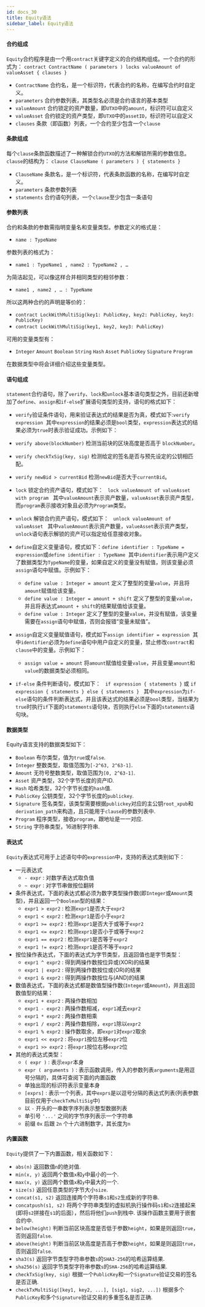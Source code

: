```yaml
---
id: docs_30
title: Equity语法
sidebar_label: Equity语法
---
```


#### 合约组成

`Equity`合约程序是由一个用`contract`关键字定义的合约结构组成。一个合约的形式为：
`contract ContractName ( parameters ) locks valueAmount of valueAsset { clauses }`

- `ContractName` 合约名，是一个标识符，代表合约的名称，在编写合约时自定义。
- `parameters` 合约参数列表，其类型名必须是合约语言的基本类型
- `valueAmount` 合约锁定的资产数量，即`UTXO`中的`amount`，标识符可以自定义
- `valueAsset` 合约锁定的资产类型，即`UTXO`中的`assetID`，标识符可以自定义
- `clauses` 条款（即函数）列表，一个合约至少包含一个`clause`

#### 条款组成

每个`clause`条款函数描述了一种解锁合约`UTXO`的方法和解锁所需的参数信息。`clause`的结构为：
`clause ClauseName ( parameters ) { statements }`

- `ClauseName` 条款名，是一个标识符，代表条款函数的名称，在编写时自定义。
- `parameters` 条款参数列表
- `statements` 合约语句列表，一个`clause`至少包含一条语句

#### 参数列表

合约和条款的参数需指明变量名和变量类型。参数定义的格式是：

- `name : TypeName`

参数列表的格式为：

- `name1 : TypeName1 , name2 : TypeName2 , …`

为简洁起见，可以像这样合并相同类型的相邻参数：

- `name1 , name2 , … : TypeName`

所以这两种合约的声明是等价的：

- `contract LockWithMultiSig(key1: PublicKey, key2: PublicKey, key3: PublicKey)`
- `contract LockWithMultiSig(key1, key2, key3: PublicKey)`

可用的变量类型有：

- `Integer` `Amount` `Boolean` `String` `Hash` `Asset` `PublicKey` `Signature` `Program`

在数据类型中将会详细介绍这些变量类型。

#### 语句组成

`statement`合约语句，除了`verify`、`lock`和`unlock`基本语句类型之外，目前还新增加了`define`、`assign`和`if-else`扩展语句类型的支持，语句的格式如下：

- `verify`验证条件语句，用来验证表达式的结果是否为真，模式如下:`verify expression`  其中`expression`的结果必须是`bool`类型，`expression`表达式的结果必须为`true`时表示验证成功。示例如下：
- `verify above(blockNumber)` 检测当前块的区块高度是否高于 `blockNumber`。
- `verify checkTxSig(key, sig)` 检测给定的签名是否与预先设定的公钥相匹配。
- `verify newBid > currentBid` 检测`newBid`是否大于`currentBid`。  
- `lock` 锁定合约资产语句，模式如下：
  `lock valueAmount of valueAsset with program`
  其中`valueAmount`表示资产数量，`valueAsset`表示资产类型，而`program`表示接收对象且必须为`Program`类型。  

- `unlock` 解锁合约资产语句，模式如下：
  `unlock valueAmount of valueAsset`
 
其中`valueAmount`表示资产数量，`valueAsset`表示资产类型，`unlock`语句表示解锁的资产可以指定给任意接收对象。  

- `define`自定义变量语句，模式如下：`define identifier : TypeName = expression`或`define identifier : TypeName`  其中`identifier`表示用户定义了数据类型为`TypeName`的变量，如果自定义的变量没有赋值，则该变量必须`assign`语句中赋值。示例如下：
  - `define value : Integer = amount` 定义了整型的变量`value`，并且将`amount`赋值给该变量。
  - `define value : Integer = amount + shift` 定义了整型的变量`value`，并且将表达式`amount + shift`的结果赋值给该变量。
  - `define value : Integer` 定义了整型的变量`value`，并没有赋值，该变量需要在`assign`语句中赋值，否则会报错“变量未赋值”。  
- `assign`自定义变量赋值语句，模式如下`assign identifier = expression`  其中`identifier`必须为`define`语句中用户自定义的变量，禁止修改`contract`和`clause`中的变量。示例如下：
  - `assign value = amount` 将`amount`赋值给变量`value`，并且变量`amount`和`value`的数据类型必须相同。  
- `if-else` 条件判断语句，模式如下：
  `if expression { statements }` 或 `if expression { statements } else { statements }`
  其中`expression`为`if-else`语句的条件判断表达式，并且该表达式的结果必须是`bool`类型，当结果为`true`时执行`if`下面的`statements`语句块，否则执行`else`下面的`statements`语句块。

#### 数据类型

Equity语言支持的数据类型如下：

- `Boolean` 布尔类型，值为`true`或`false`.
- `Integer` 整数类型，取值范围为`[-2^63, 2^63-1]`.
- `Amount` 无符号整数类型，取值范围为`[0, 2^63-1]`.
- `Asset` 资产类型，32个字节长度的资产ID.
- `Hash` 哈希类型，32个字节长度的`hash`值.
- `PublicKey` 公钥类型，32个字节长度的`publickey`.
- `Signature` 签名类型，该类型需要根据`publickey`对应的主公钥`root_xpub`和`derivation_path`来构造，且只能用于`clause`的参数列表中.
- `Program` 程序类型，接收`program`，跟地址是一一对应.
- `String` 字符串类型，16进制字符串.

#### 表达式

`Equity`表达式可用于上述语句中的`expression`中，支持的表达式类别如下：

- 一元表达式
  - `- expr` : 对数学表达式取负值
  - `~ expr` : 对字节串做按位翻转  
- 条件表达式，下面的表达式都必须为数字类型操作数(即`Integer`或`Amount`类型)，并且返回一个`Boolean`型的结果：
  - `expr1 > expr2` : 检测`expr1`是否大于`expr2`
  - `expr1 < expr2` : 检测`expr1`是否小于`expr2`
  - `expr1 >= expr2` : 检测`expr1`是否大于或等于`expr2`
  - `expr1 <= expr2` : 检测`expr1`是否小于或等于`expr2`
  - `expr1 == expr2` : 检测`expr1`是否等于`expr2`
  - `expr1 != expr2` : 检测`expr1`是否不等于`expr2`  
- 按位操作表达式，下面的表达式为字节类型，且返回值也是字节类型：
  - `expr1 ^ expr2` : 得到两操作数按位异或(XOR)的结果
  - `expr1 | expr2` : 得到两操作数按位或(OR)的结果
  - `expr1 & expr2` : 得到两操作数按位与(AND)的结果  
- 数值表达式，下面的表达式都是数值型操作数(`Integer`或`Amount`)，并且返回数值型的结果：
  - `expr1 + expr2` : 两操作数相加
  - `expr1 - expr2` : 两操作数相减，`expr1`减去`expr2`
  - `expr1 * expr2` : 两操作数相乘
  - `expr1 / expr2` : 两操作数相除，`expr1`除以`expr2`
  - `expr1 % expr2` : 操作数取余，即`expr1`对`expr2`取余
  - `expr1 << expr2` : 将`expr1`按位左移`expr2`位
  - `expr1 >> expr2` : 将`expr1`按位右移`expr2`位  
- 其他的表达式类型：
  - `( expr )` : 表示`expr`本身
  - `expr ( arguments )` : 表示函数调用，传入的参数列表`arguments`是用逗号分隔的，具体可查阅下面的内置函数
  - 单独出现的标识符表示变量本身
  - `[exprs]` : 表示一个列表，其中`exprs`是以逗号分隔的表达式列表(列表参数目前仅用于`checkTxMultiSig`中)
  - 以 `-` 开头的一串数字序列表示整型数据列表
  - 单引号 `'...'` 之间的字节序列表示一个字符串
  - 前缀 `0x` 后跟 `2n` 个十六进制数字，其长度为`n`

#### 内置函数

`Equity`提供了一下内置函数，相关函数如下：

- `abs(n)` 返回数值`n`的绝对值.
- `min(x, y)` 返回两个数值`x`和`y`中最小的一个.
- `max(x, y)` 返回两个数值`x`和`y`中最大的一个.
- `size(s)` 返回任意类型的字节大小`size`.
- `concat(s1, s2)` 返回连接两个字符串`s1`和`s2`生成新的字符串.
- `concatpush(s1, s2)` 将两个字符串类型的虚拟机执行操作码`s1`和`s2`连接起来(即将`s2`拼接在`s1`的后面），然后将他们`push`到栈中. 该操作函数主要用于嵌套合约中.
- `below(height)` 判断当前区块高度是否低于参数`height`，如果是则返回`true`，否则返回`false`.
- `above(height)` 判断当前区块高度是否高于参数`height`，如果是则返回`true`，否则返回`false`.
- `sha3(s)` 返回字节类型字符串参数`s`的`SHA3-256`的哈希运算结果.
- `sha256(s)` 返回字节类型字符串参数`s`的`SHA-256`的哈希运算结果.
- `checkTxSig(key, sig)` 根据一个`PublicKey`和一个`Signature`验证交易的签名是否正确.
- `checkTxMultiSig([key1, key2, ...], [sig1, sig2, ...])` 根据多个`PublicKey`和多个`Signature`验证交易的多重签名是否正确.

